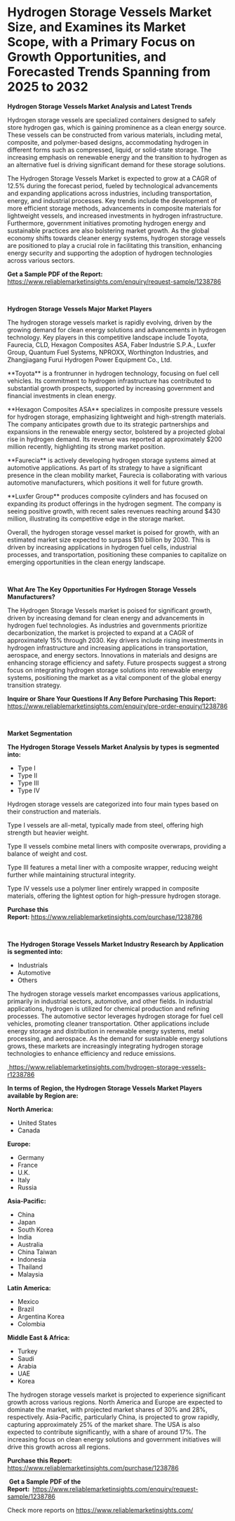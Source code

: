 <p><h1>Hydrogen Storage Vessels Market Size, and Examines its Market Scope, with a Primary Focus on Growth Opportunities, and Forecasted Trends Spanning from 2025 to 2032</h1></p><p><strong>Hydrogen Storage Vessels Market Analysis and Latest Trends</strong></p>
<p><p>Hydrogen storage vessels are specialized containers designed to safely store hydrogen gas, which is gaining prominence as a clean energy source. These vessels can be constructed from various materials, including metal, composite, and polymer-based designs, accommodating hydrogen in different forms such as compressed, liquid, or solid-state storage. The increasing emphasis on renewable energy and the transition to hydrogen as an alternative fuel is driving significant demand for these storage solutions.</p><p>The Hydrogen Storage Vessels Market is expected to grow at a CAGR of 12.5% during the forecast period, fueled by technological advancements and expanding applications across industries, including transportation, energy, and industrial processes. Key trends include the development of more efficient storage methods, advancements in composite materials for lightweight vessels, and increased investments in hydrogen infrastructure. Furthermore, government initiatives promoting hydrogen energy and sustainable practices are also bolstering market growth. As the global economy shifts towards cleaner energy systems, hydrogen storage vessels are positioned to play a crucial role in facilitating this transition, enhancing energy security and supporting the adoption of hydrogen technologies across various sectors.</p></p>
<p><strong>Get a Sample PDF of the Report:&nbsp;</strong> <a href="https://www.reliablemarketinsights.com/enquiry/request-sample/1238786?utm_campaign=3007&utm_medium=2&utm_source=Github&utm_content=ia&utm_term=11042025&utm_id=hydrogen-storage-vessels">https://www.reliablemarketinsights.com/enquiry/request-sample/1238786</a></p>
<p>&nbsp;</p>
<p><strong>Hydrogen Storage Vessels Major Market Players</strong></p>
<p><p>The hydrogen storage vessels market is rapidly evolving, driven by the growing demand for clean energy solutions and advancements in hydrogen technology. Key players in this competitive landscape include Toyota, Faurecia, CLD, Hexagon Composites ASA, Faber Industrie S.P.A., Luxfer Group, Quantum Fuel Systems, NPROXX, Worthington Industries, and Zhangjiagang Furui Hydrogen Power Equipment Co., Ltd.</p><p>**Toyota** is a frontrunner in hydrogen technology, focusing on fuel cell vehicles. Its commitment to hydrogen infrastructure has contributed to substantial growth prospects, supported by increasing government and financial investments in clean energy.</p><p>**Hexagon Composites ASA** specializes in composite pressure vessels for hydrogen storage, emphasizing lightweight and high-strength materials. The company anticipates growth due to its strategic partnerships and expansions in the renewable energy sector, bolstered by a projected global rise in hydrogen demand. Its revenue was reported at approximately $200 million recently, highlighting its strong market position.</p><p>**Faurecia** is actively developing hydrogen storage systems aimed at automotive applications. As part of its strategy to have a significant presence in the clean mobility market, Faurecia is collaborating with various automotive manufacturers, which positions it well for future growth.</p><p>**Luxfer Group** produces composite cylinders and has focused on expanding its product offerings in the hydrogen segment. The company is seeing positive growth, with recent sales revenues reaching around $430 million, illustrating its competitive edge in the storage market.</p><p>Overall, the hydrogen storage vessel market is poised for growth, with an estimated market size expected to surpass $10 billion by 2030. This is driven by increasing applications in hydrogen fuel cells, industrial processes, and transportation, positioning these companies to capitalize on emerging opportunities in the clean energy landscape.</p></p>
<p>&nbsp;</p>
<p><strong>What Are The Key Opportunities For Hydrogen Storage Vessels Manufacturers?</strong></p>
<p><p>The Hydrogen Storage Vessels market is poised for significant growth, driven by increasing demand for clean energy and advancements in hydrogen fuel technologies. As industries and governments prioritize decarbonization, the market is projected to expand at a CAGR of approximately 15% through 2030. Key drivers include rising investments in hydrogen infrastructure and increasing applications in transportation, aerospace, and energy sectors. Innovations in materials and designs are enhancing storage efficiency and safety. Future prospects suggest a strong focus on integrating hydrogen storage solutions into renewable energy systems, positioning the market as a vital component of the global energy transition strategy.</p></p>
<p><strong>Inquire or Share Your Questions If Any Before Purchasing This Report:</strong> <a href="https://www.reliablemarketinsights.com/enquiry/pre-order-enquiry/1238786?utm_campaign=3007&utm_medium=2&utm_source=Github&utm_content=ia&utm_term=11042025&utm_id=hydrogen-storage-vessels">https://www.reliablemarketinsights.com/enquiry/pre-order-enquiry/1238786</a></p>
<p>&nbsp;</p>
<p><strong>Market Segmentation</strong></p>
<p><strong>The Hydrogen Storage Vessels Market Analysis by types is segmented into:</strong></p>
<p><ul><li>Type I</li><li>Type II</li><li>Type III</li><li>Type IV</li></ul></p>
<p><p>Hydrogen storage vessels are categorized into four main types based on their construction and materials. </p><p>Type I vessels are all-metal, typically made from steel, offering high strength but heavier weight. </p><p>Type II vessels combine metal liners with composite overwraps, providing a balance of weight and cost. </p><p>Type III features a metal liner with a composite wrapper, reducing weight further while maintaining structural integrity. </p><p>Type IV vessels use a polymer liner entirely wrapped in composite materials, offering the lightest option for high-pressure hydrogen storage.</p></p>
<p><strong>Purchase this Report:&nbsp;</strong><a href="https://www.reliablemarketinsights.com/purchase/1238786?utm_campaign=3007&utm_medium=2&utm_source=Github&utm_content=ia&utm_term=11042025&utm_id=hydrogen-storage-vessels">https://www.reliablemarketinsights.com/purchase/1238786</a></p>
<p>&nbsp;</p>
<p><strong>The Hydrogen Storage Vessels Market Industry Research by Application is segmented into:</strong></p>
<p><ul><li>Industrials</li><li>Automotive</li><li>Others</li></ul></p>
<p><p>The hydrogen storage vessels market encompasses various applications, primarily in industrial sectors, automotive, and other fields. In industrial applications, hydrogen is utilized for chemical production and refining processes. The automotive sector leverages hydrogen storage for fuel cell vehicles, promoting cleaner transportation. Other applications include energy storage and distribution in renewable energy systems, metal processing, and aerospace. As the demand for sustainable energy solutions grows, these markets are increasingly integrating hydrogen storage technologies to enhance efficiency and reduce emissions.</p></p>
<p><a href="https://www.reliablemarketinsights.com/hydrogen-storage-vessels-r1238786?utm_campaign=3007&utm_medium=2&utm_source=Github&utm_content=ia&utm_term=11042025&utm_id=hydrogen-storage-vessels">&nbsp;https://www.reliablemarketinsights.com/hydrogen-storage-vessels-r1238786</a></p>
<p><strong>In terms of Region, the Hydrogen Storage Vessels Market Players available by Region are:</strong></p>
<p>
    <p> <strong> North America: </strong>
        <ul>
            <li>United States</li>
            <li>Canada</li>
        </ul>
        </p> 
    <p> <strong> Europe: </strong>
        <ul>
            <li>Germany</li>
            <li>France</li>
            <li>U.K.</li>
            <li>Italy</li>
            <li>Russia</li>
        </ul>
        </p> 
    <p> <strong> Asia-Pacific: </strong>
        <ul>
            <li>China</li>
            <li>Japan</li>
            <li>South Korea</li>
            <li>India</li>
            <li>Australia</li>
            <li>China Taiwan</li>
            <li>Indonesia</li>
            <li>Thailand</li>
            <li>Malaysia</li>
        </ul>
        </p> 
    <p> <strong> Latin America: </strong>
        <ul>
            <li>Mexico</li>
            <li>Brazil</li>
            <li>Argentina Korea</li>
            <li>Colombia</li>
        </ul>
        </p> 
    <p> <strong> Middle East & Africa: </strong>
        <ul>
            <li>Turkey</li>
            <li>Saudi</li>
            <li>Arabia</li>
            <li>UAE</li>
            <li>Korea</li>
        </ul>
    </p>
    </p>
<p><p>The hydrogen storage vessels market is projected to experience significant growth across various regions. North America and Europe are expected to dominate the market, with projected market shares of 30% and 28%, respectively. Asia-Pacific, particularly China, is projected to grow rapidly, capturing approximately 25% of the market share. The USA is also expected to contribute significantly, with a share of around 17%. The increasing focus on clean energy solutions and government initiatives will drive this growth across all regions.</p></p>
<p><strong>Purchase this Report: </strong><a href="https://www.reliablemarketinsights.com/purchase/1238786?utm_campaign=3007&utm_medium=2&utm_source=Github&utm_content=ia&utm_term=11042025&utm_id=hydrogen-storage-vessels">https://www.reliablemarketinsights.com/purchase/1238786</a></p>
<p>&nbsp;<strong>Get a Sample PDF of the Report:&nbsp;&nbsp;</strong><a href="https://www.reliablemarketinsights.com/enquiry/request-sample/1238786?utm_campaign=3007&utm_medium=2&utm_source=Github&utm_content=ia&utm_term=11042025&utm_id=hydrogen-storage-vessels">https://www.reliablemarketinsights.com/enquiry/request-sample/1238786</a></p>
<p><strong></strong></p>
<p>Check more reports on <a href="https://www.reliablemarketinsights.com/?utm_campaign=3007&utm_medium=2&utm_source=Github&utm_content=ia&utm_term=11042025&utm_id=hydrogen-storage-vessels">https://www.reliablemarketinsights.com/</a></p>